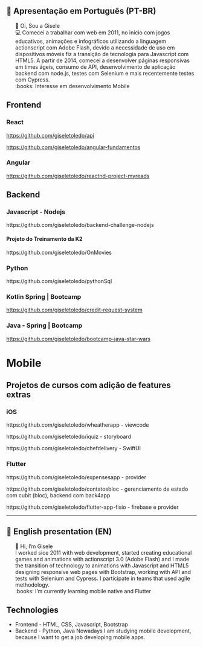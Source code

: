## :memo: Apresentação em Português (PT-BR)
<ul style="list-style-type:none">
  <li>👋 Oi, Sou a Gisele</li>
  <li> 💻 Comecei a trabalhar com web em 2011, no início com jogos educativos, animações e infográficos utilizando a linguagem actionscript com Adobe Flash, devido a necessidade de uso em dispositivos móveis fiz a transição de tecnologia para Javascript com HTML5. 
    A partir de 2014, comecei a desenvolver páginas responsivas em times ágeis, consumo de API, desenvolvimento de aplicação backend com node.js, testes com Selenium e mais recentemente testes com Cypress.
  </li>
  <li>:books: Interesse em desenvolvimento Mobile</li>
</ul>


## Frontend

### React

https://github.com/giseletoledo/api 

https://github.com/giseletoledo/angular-fundamentos


### Angular 
https://github.com/giseletoledo/reactnd-project-myreads

## Backend

### Javascript - Nodejs
<p>https://github.com/giseletoledo/backend-challenge-nodejs</p>

#### Projeto do Treinamento da K2
<p>https://github.com/giseletoledo/OnMovies</p>

### Python
<p>https://github.com/giseletoledo/pythonSql</p>

### Kotlin Spring | Bootcamp
https://github.com/giseletoledo/credit-request-system

### Java - Spring | Bootcamp
https://github.com/giseletoledo/bootcamp-java-star-wars


# Mobile

## Projetos de cursos com adição de features extras 

### iOS
<p>https://github.com/giseletoledo/wheatherapp - viewcode</p>
<p>https://github.com/giseletoledo/iquiz - storyboard</p>
<p>https://github.com/giseletoledo/chefdelivery - SwiftUI</p>

### Flutter
<p>https://github.com/giseletoledo/expensesapp - provider</p>
<p>https://github.com/giseletoledo/contatosbloc - gerenciamento de estado com cubit (bloc), backend com back4app</p>
<p>https://github.com/giseletoledo/flutter-app-fisio - firebase e provider</p>

-----------------------------------------------------------------------
## :memo: English presentation (EN)
<ul style="list-style-type:none">
  <li>👋 Hi, I’m Gisele</li>
  <li> I worked sice 2011 with web development, started creating educational games and animations with actionscript 3.0 (Adobe Flash) and I made the transition of technology to animations with Javascript and HTML5 designing responsive web pages with Bootstrap, working with API and tests with Selenium and Cypress. I participate in teams that used agile methodology.
  <li>:books: I’m currently learning mobile native and Flutter</li>
</ul>

## Technologies
- Frontend - HTML, CSS, Javascript, Bootstrap
- Backend - Python, Java
Nowadays I am studying mobile development, because I want to get a job developing mobile apps.

<!---
giseletoledo/giseletoledo is a ✨ special ✨ repository because its `README.md` (this file) appears on your GitHub profile.
You can click the Preview link to take a look at your changes.
--->


